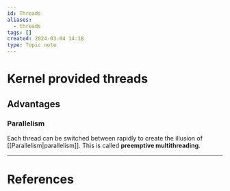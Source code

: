 ```yaml
---
id: Threads
aliases:
  - threads
tags: []
created: 2024-03-04 14:18
type: Topic note
---
```


# Kernel provided threads

## Advantages

### Parallelism

Each thread can be switched between rapidly to create the illusion of [[Parallelism|parallelism]]. This is called **preemptive multithreading**.



---
# References
